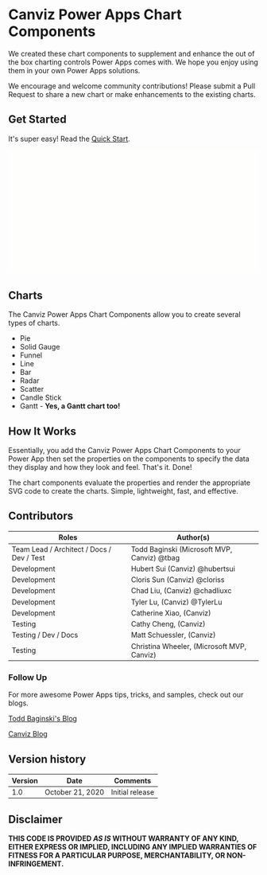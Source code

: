 # Canviz Power Apps Chart Components

We created these chart components to supplement and enhance the out of the box charting controls Power Apps comes with.  We hope you enjoy using them in your own Power Apps solutions.

We encourage and welcome community contributions!  Please submit a Pull Request to share a new chart or make enhancements to the existing charts.

## Get Started

It's super easy!  Read the [Quick Start](https://ogcanviz.github.io/ChartComponents/#/).

![Canviz Power Apps Chart Components Animated GIF](/docs/images/Charts.gif)

## Charts

The Canviz Power Apps Chart Components allow you to create several types of charts.

- Pie
- Solid Gauge
- Funnel
- Line
- Bar
- Radar
- Scatter
- Candle Stick
- Gantt - **Yes, a Gantt chart too!**

## How It Works

Essentially, you add the Canviz Power Apps Chart Components to your Power App then set the properties on the components to specify the data they display and how they look and feel.  That's it.  Done!

The chart components evaluate the properties and render the appropriate SVG code to create the charts.  Simple, lightweight, fast, and effective.

## Contributors ##
| Roles                                    		| Author(s)                                			|
| ------------------------------------------- | ------------------------------------------------- |
| Team Lead / Architect / Docs / Dev / Test    | Todd Baginski (Microsoft MVP, Canviz) @tbag		|
| Development                            			| Hubert Sui (Canviz) @hubertsui  						|
| Development                            			| Cloris Sun (Canviz) @cloriss 						|
| Development                                 | Chad Liu, (Canviz) @chadliuxc   					|
| Development                                 | Tyler Lu, (Canviz) @TylerLu    					|
| Development                                 | Catherine Xiao, (Canviz)    					|
| Testing                                  		| Cathy Cheng, (Canviz)    					|
| Testing / Dev / Docs       | Matt Schuessler, (Canviz)    					|
| Testing                        | Christina Wheeler, (Microsoft MVP, Canviz)    					|

### Follow Up

For more awesome Power Apps tips, tricks, and samples, check out our blogs.

[Todd Baginski's Blog](http://www.toddbaginski.com/blog)

[Canviz Blog](http://www.canviz.com)

## Version history ##

| Version | Date          		| Comments        |
| ------- | ------------------- | --------------- |
| 1.0     | October 21, 2020 	| Initial release |

## Disclaimer ##
**THIS CODE IS PROVIDED *AS IS* WITHOUT WARRANTY OF ANY KIND, EITHER EXPRESS OR IMPLIED, INCLUDING ANY IMPLIED WARRANTIES OF FITNESS FOR A PARTICULAR PURPOSE, MERCHANTABILITY, OR NON-INFRINGEMENT.**
